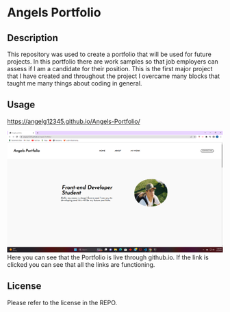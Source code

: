 # Angels Portfolio

## Description

This repository was used to create a portfolio that will be used for future projects. In this portfolio there are work samples so that job employers can assess if I am a candidate for their position. This is the first major project that I have created and throughout the project I overcame many blocks that taught me many things about coding in general.




## Usage
https://angelg12345.github.io/Angels-Portfolio/

![Screenshot](assets/images/angels%20deployed%20site.png)
Here you can see that the Portfolio is live through github.io. If the link is clicked you can see that all the links are functioning. 
## License

Please refer to the license in the REPO. 


